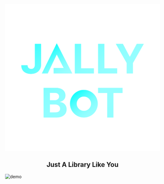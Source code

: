 <p align="center">
    <img src="./docs/logo.png">
</p>

## <div align="center">Just A Library Like You</div>


![demo](https://raw.githubusercontent.com/atomicai/jally/master/docs/jally.gif)

